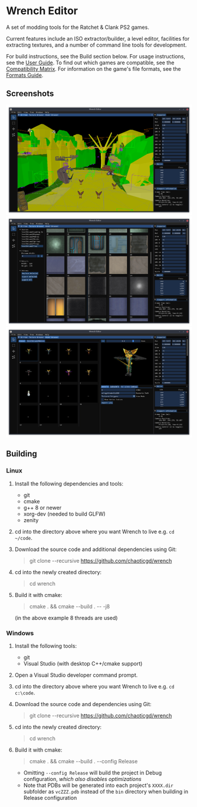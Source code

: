 # Wrench Editor

A set of modding tools for the Ratchet & Clank PS2 games.

Current features include an ISO extractor/builder, a level editor, facilities for extracting textures, and a number of command line tools for development.

For build instructions, see the Build section below. For usage instructions, see the [User Guide](docs/user_guide.md). To find out which games are compatible, see the [Compatibility Matrix](docs/compatibility_matrix.md). For information on the game's file formats, see the [Formats Guide](docs/formats_guide.md).

## Screenshots

![Level Editor](docs/screenshots/editor.png)
![Texture Browser](docs/screenshots/texture-browser.png)
![Model Browser](docs/screenshots/model-browser.png)

## Building

### Linux

1.	Install the following dependencies and tools:
	- git
	- cmake
	- g++ 8 or newer
	- xorg-dev (needed to build GLFW)
	- zenity

2.	cd into the directory above where you want Wrench to live e.g. `cd ~/code`.

2.	Download the source code and additional dependencies using Git:
	> git clone --recursive https://github.com/chaoticgd/wrench

3.	cd into the newly created directory:
	> cd wrench

4.	Build it with cmake:
	> cmake . && cmake --build . -- -j8
	
	(in the above example 8 threads are used)

### Windows

1.	Install the following tools:
	- git
	- Visual Studio (with desktop C++/cmake support)

2.	Open a Visual Studio developer command prompt.

3.	cd into the directory above where you want Wrench to live e.g. `cd c:\code`.

4.	Download the source code and dependencies using Git:
	> git clone --recursive https://github.com/chaoticgd/wrench

5.	cd into the newly created directory:
	> cd wrench

6.	Build it with cmake:
	> cmake . && cmake --build . --config Release
	* Omitting `--config Release` will build the project in Debug configuration, *which also disables optimizations*
	* Note that PDBs will be generated into each project's `XXXX.dir` subfolder as `vcZZZ.pdb` instead of the `bin` directory when building in Release configuration